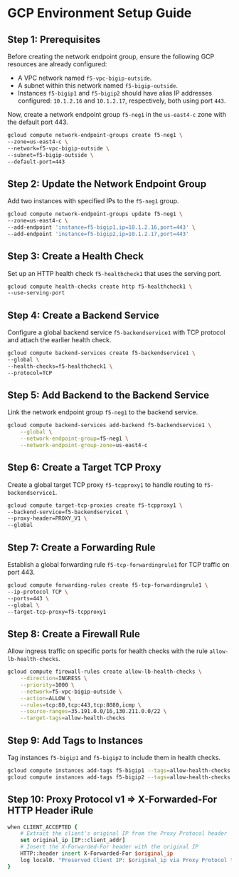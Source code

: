 # GCP Environment Setup Guide

## Step 1: Prerequisites
Before creating the network endpoint group, ensure the following GCP resources are already configured:
- A VPC network named `f5-vpc-bigip-outside`.
- A subnet within this network named `f5-bigip-outside`.
- Instances `f5-bigip1` and `f5-bigip2` should have alias IP addresses configured: `10.1.2.16` and `10.1.2.17`, respectively, both using port `443`.

Now, create a network endpoint group `f5-neg1` in the `us-east4-c` zone with the default port 443.
```bash
gcloud compute network-endpoint-groups create f5-neg1 \
--zone=us-east4-c \
--network=f5-vpc-bigip-outside \
--subnet=f5-bigip-outside \
--default-port=443
```

## Step 2: Update the Network Endpoint Group
Add two instances with specified IPs to the `f5-neg1` group.
```bash
gcloud compute network-endpoint-groups update f5-neg1 \
--zone=us-east4-c \
--add-endpoint 'instance=f5-bigip1,ip=10.1.2.16,port=443' \
--add-endpoint 'instance=f5-bigip2,ip=10.1.2.17,port=443'
```

## Step 3: Create a Health Check
Set up an HTTP health check `f5-healthcheck1` that uses the serving port.
```bash
gcloud compute health-checks create http f5-healthcheck1 \
--use-serving-port
```

## Step 4: Create a Backend Service
Configure a global backend service `f5-backendservice1` with TCP protocol and attach the earlier health check.
```bash
gcloud compute backend-services create f5-backendservice1 \
--global \
--health-checks=f5-healthcheck1 \
--protocol=TCP
```

## Step 5: Add Backend to the Backend Service
Link the network endpoint group `f5-neg1` to the backend service.
```bash
gcloud compute backend-services add-backend f5-backendservice1 \
    --global \
    --network-endpoint-group=f5-neg1 \
    --network-endpoint-group-zone=us-east4-c
```

## Step 6: Create a Target TCP Proxy
Create a global target TCP proxy `f5-tcpproxy1` to handle routing to `f5-backendservice1`.
```bash
gcloud compute target-tcp-proxies create f5-tcpproxy1 \
--backend-service=f5-backendservice1 \
--proxy-header=PROXY_V1 \
--global
```

## Step 7: Create a Forwarding Rule
Establish a global forwarding rule `f5-tcp-forwardingrule1` for TCP traffic on port 443.
```bash
gcloud compute forwarding-rules create f5-tcp-forwardingrule1 \
--ip-protocol TCP \
--ports=443 \
--global \
--target-tcp-proxy=f5-tcpproxy1
```

## Step 8: Create a Firewall Rule
Allow ingress traffic on specific ports for health checks with the rule `allow-lb-health-checks`.
```bash
gcloud compute firewall-rules create allow-lb-health-checks \
    --direction=INGRESS \
    --priority=1000 \
    --network=f5-vpc-bigip-outside \
    --action=ALLOW \
    --rules=tcp:80,tcp:443,tcp:8080,icmp \
    --source-ranges=35.191.0.0/16,130.211.0.0/22 \
    --target-tags=allow-health-checks
```

## Step 9: Add Tags to Instances
Tag instances `f5-bigip1` and `f5-bigip2` to include them in health checks.
```bash
gcloud compute instances add-tags f5-bigip1 --tags=allow-health-checks --zone=us-east4-c
gcloud compute instances add-tags f5-bigip2 --tags=allow-health-checks --zone=us-east4-c
```

## Step 10: Proxy Protocol v1 => X-Forwarded-For HTTP Header iRule
```tcl
when CLIENT_ACCEPTED {
    # Extract the client's original IP from the Proxy Protocol header
    set original_ip [IP::client_addr]
    # Insert the X-Forwarded-For header with the original IP
    HTTP::header insert X-Forwarded-For $original_ip
    log local0. "Preserved Client IP: $original_ip via Proxy Protocol to XFF"
}
```
